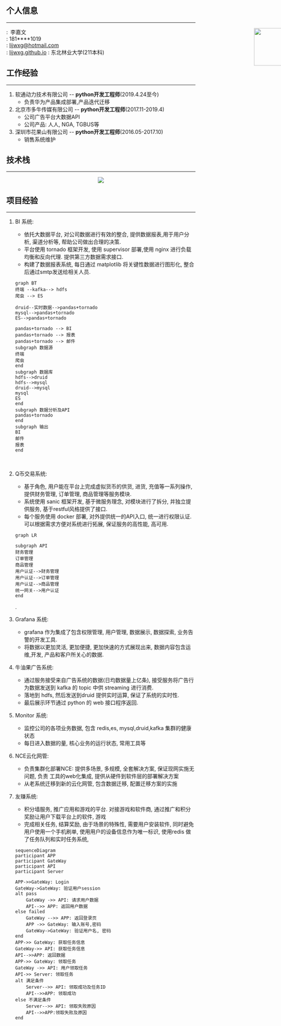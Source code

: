 ## **个人信息**

---

<div>
<img style="position:absolute;margin-left:660px" width=100px src="https://i.loli.net/2019/10/26/9R4zjiaAkE2HOqy.jpg">
</div>

<i class="fa fa-male" aria-hidden="true"></i>:&ensp;李嘉文  
<i class="fa fa-phone" aria-hidden="true"></i>: 181****1019  
<i class="fa fa-envelope" aria-hidden="true"></i>: lijwxg@hotmail.com  
<i class="fa fa-rss-square" aria-hidden="true"></i>:  [lijwxg.github.io](https://lijwxg.github.io)
<i class="fa fa-graduation-cap" aria-hidden="true"></i>: 东北林业大学(211本科)
<!-- more -->

## **工作经验**

---

1. 软通动力技术有限公司 -- **python开发工程师**(2019.4.24至今)  
   - 负责华为产品集成部署,产品迭代迁移
2. 北京市多牛传媒有限公司 -- **python开发工程师**(2017.11-2019.4)
   - 公司广告平台大数据API
   - 公司产品: 人人, NGA, TGBUS等
3. 深圳市花果山有限公司 -- **python开发工程师**(2016.05-2017.10)
   - 销售系统维护

## **技术栈**

---

<div align=center>
<img src="https://i.loli.net/2019/10/25/f3rg7JTvOhlyon1.jpg">
</div>

## **项目经验**

---

1. BI 系统:
    - 依托大数据平台, 对公司数据进行有效的整合, 提供数据报表,用于用户分析, 渠道分析等, 帮助公司做出合理的决策.
    - 平台使用 tornado 框架开发, 使用 supervisor 部署,使用 nginx 进行负载均衡和反向代理. 提供第三方数据需求接口.
    - 构建了数据报表系统, 每日通过 matplotlib 将关键性数据进行图形化, 整合后通过smtp发送给相关人员.

    ```mermaid
    graph BT
    终端 --kafka--> hdfs
    爬虫 --> ES

    druid--实时数据-->pandas+tornado
    mysql-->pandas+tornado
    ES-->pandas+tornado

    pandas+tornado --> BI
    pandas+tornado --> 报表
    pandas+tornado --> 邮件
    subgraph 数据源
    终端
    爬虫
    end
    subgraph 数据库
    hdfs-->druid
    hdfs-->mysql
    druid-->mysql
    mysql
    ES
    end
    subgraph 数据分析及API
    pandas+tornado
    end
    subgraph 输出
    BI
    邮件
    报表
    end
    ```

    <br/>

2. Q币交易系统:
    - 基于角色, 用户能在平台上完成虚拟货币的供货, 进货, 充值等一系列操作, 提供财务管理, 订单管理, 商品管理等服务模块.
    - 系统使用 sanic 框架开发, 基于微服务理念, 对模块进行了拆分, 并独立提供服务, 基于restful风格提供了接口.
    - 每个服务使用 docker 部署, 对外提供统一的API入口, 统一进行权限认证. 可以根据需求方便对系统进行拓展, 保证服务的高性能, 高可用.

    ```mermaid
    graph LR

    subgraph API
    财务管理
    订单管理
    商品管理
    用户认证-->财务管理
    用户认证-->订单管理
    用户认证-->商品管理
    统一网关-->用户认证
    end
    ```

    <!--在用户模块, 使用 MySQL 储存用户注册信息, 通过 celery 库使用 SMTP 服务给用户发送注册成功邮件;使用 cookie 和 sessions 判断用户登录状态,显示特定页面给客户
    权限: 基于角色的权限管理系统 RBAC
    在订单,财务管理模块, 通过提交订单,结算用户商品金额, 从数据库提取同步的数据, 防止用户 对网页提交数据进行修改,对库存进行校验. 调用第三方支付提供的 API, 完成 支付环节, 提供订单状态显示,包括支付状态, 基本订单信息. 并记录详细的日志信息.
    使用事务保证服务的安全可靠-->.

3. Grafana 系统:
    - grafana 作为集成了包含权限管理, 用户管理, 数据展示, 数据探索, 业务告警的开发工具.
    - 将数据以更加灵活, 更加便捷, 更加快速的方式展现出来, 数据内容包含运维,开发, 产品和客户所关心的数据.
    <!--实现技术:
    存储: 广泛使用各类数据库, 包括 mysql, druid, es.
    API: 使用 python 框架 sanic 提供了大量供 grafana 使用的自定义接口.-->

4. 牛油果广告系统:
   - 通过服务接受来自广告系统的数据(日均数据量上亿条), 接受服务将广告行为数据发送到 kafka 的 topic 中供 streaming 进行消费.
   - 落地到 hdfs, 然后发送到druid 提供实时运算, 保证了系统的实时性.
   - 最后展示环节通过 python 的 web 接口程序返回.

    <!--实现技术:
    存储: kafka 作为实时消息队列, druid 作为实时运行系统.
    数据接收: 使用 python 框架 sanic 提供了数据接收服务,作为数据的入口
    数据处理: 使用了 pandas 进行数据处理.-->

5. Monitor 系统:
   - 监控公司的各项业务数据, 包含 redis,es, mysql,druid,kafka 集群的健康状态
   - 每日进入数据的量, 核心业务的运行状态, 常用工具等

6. NCE云化网管:
    - 负责集群化部署NCE: 提供多场景, 多规模, 全套解决方案,  保证现网实施无问题, 负责   工具的web化集成, 提供从硬件到软件层的部署解决方案
    - 从老系统迁移到新的云化网管, 包含数据迁移, 配置迁移方案的实施

7. 友赚系统:
    - 积分墙服务, 推广应用和游戏的平台. 对接游戏和软件商, 通过推广和积分奖励让用户下载平台上的软件, 游戏
    - 完成相关任务, 结算奖励, 由于场景的特殊性, 需要用户安装软件, 同时避免用户使用一个手机刷单, 使用用户的设备信息作为唯一标识, 使用redis 做了任务队列和实时任务系统,

    ```mermaid
    sequenceDiagram
    participant APP
    participant GateWay
    participant API
    participant Server

    APP->>GateWay: Login
    GateWay->GateWay: 验证用户session
    alt pass
        GateWay ->> API: 请求用户数据
        API-->> APP: 返回用户数据
    else failed
        GateWay -->> APP: 返回登录页
        APP ->> GateWay: 输入账号,密码
        GateWay->GateWay: 验证用户名, 密码
    end
    APP->> GateWay: 获取任务信息
    GateWay->> API: 获取任务信息
    API-->>APP: 返回数据
    APP->> GateWay: 领取任务
    GateWay ->> API: 用户领取任务
    API->> Server: 领取任务
    alt 满足条件
        Server-->> API: 领取成功及任务ID
        API-->>APP: 领取成功
    else 不满足条件
        Server-->> API: 领取失败原因
        API-->>APP:领取失败及原因
    end
    ```

    <!--实现技术:
    使用 redis 技术实时存储了用户领取的任务状态和信息, 同时通过将后台管理工具生成的任务以队列的形式存储到 redis 中
    使用 Elasticsearch 记录用户的行为日志, 根据行为日志对用户的奖励进行结算-->


